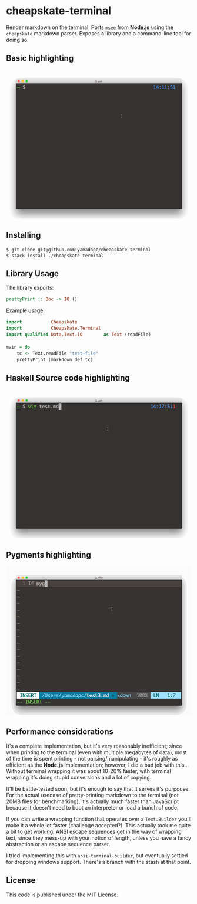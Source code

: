# cheapskate-terminal
Render markdown on the terminal. Ports `msee` from **Node.js** using the
`cheapskate` markdown parser. Exposes a library and a command-line tool for
doing so.

## Basic highlighting
![](/demo.gif)

## Installing
```
$ git clone git@github.com:yamadapc/cheapskate-terminal
$ stack install ./cheapskate-terminal
```

## Library Usage
The library exports:
```haskell
prettyPrint :: Doc -> IO ()
```

Example usage:
```haskell
import           Cheapskate
import           Cheapskate.Terminal
import qualified Data.Text.IO        as Text (readFile)

main = do
    tc <- Text.readFile "test-file"
    prettyPrint (markdown def tc)
```

## Haskell Source code highlighting
![](/demo2.gif)

## Pygments highlighting
![](/demo3.gif)

## Performance considerations
It's a complete implementation, but it's very reasonably inefficient; since when
printing to the terminal (even with multiple megabytes of data), most of the
time is spent printing - not parsing/manipulating - it's roughly as efficient as
the **Node.js** implementation; however, I did a bad job with this... Without
terminal wrapping it was about 10-20% faster, with terminal wrapping it's doing
stupid conversions and a lot of copying.

It'll be battle-tested soon, but it's enough to say that it serves it's
purpouse. For the actual usecase of pretty-printing markdown to the terminal
(not 20MB files for benchmarking), it's actually much faster than JavaScript
because it doesn't need to boot an interpreter or load a bunch of code.

If you can write a wrapping function that operates over a `Text.Builder` you'll
make it a whole lot faster (challenge accepted?). This actually took me quite a
bit to get working, ANSI escape sequences get in the way of wrapping text, since
they mess-up with your notion of length, unless you have a fancy abstraction or
an escape sequence parser.

I tried implementing this with `ansi-terminal-builder`, but eventually settled
for dropping windows support. There's a branch with the stash at that point.

## License
This code is published under the MIT License.
